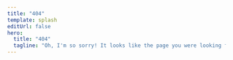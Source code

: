 ```yaml
---
title: "404"
template: splash
editUrl: false
hero:
  title: "404"
  tagline: "Oh, I'm so sorry! It looks like the page you were looking for has taken a vacation. Why not come back next Monday and have another look?"
---
```

